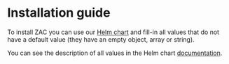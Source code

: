 # Installation guide

To install ZAC you can use our [Helm chart](../../../charts/zac) and fill-in all values that do not have a default value (they have an empty object, array or string).

You can see the description of all values in the Helm chart [documentation](../../../charts/zac/README.md).
